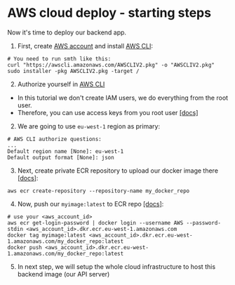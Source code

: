 # AWS cloud deploy - starting steps
Now it's time to deploy our backend app.
1) First, create [AWS account](https://aws.amazon.com/console/) and install [AWS CLI](https://docs.aws.amazon.com/cli/latest/userguide/getting-started-install.html):

```shell
# You need to run smth like this:
curl "https://awscli.amazonaws.com/AWSCLIV2.pkg" -o "AWSCLIV2.pkg"
sudo installer -pkg AWSCLIV2.pkg -target /
```

2) Authorize yourself in [AWS CLI](https://docs.aws.amazon.com/cli/v1/userguide/cli-authentication-user.html)
  - In this tutorial we don't create IAM users, we do everything from the root user.
  - Therefore, you can use access keys from you root user [[docs]](https://docs.aws.amazon.com/IAM/latest/UserGuide/id_root-user_manage_add-key.html)
2) We are going to use `eu-west-1` region as primary: 
```
# AWS CLI authorize questions:
...
Default region name [None]: eu-west-1
Default output format [None]: json
```

3) Next, create private ECR repository to upload our docker image there [[docs]](https://docs.aws.amazon.com/AmazonECR/latest/userguide/example_ecr_CreateRepository_section.html
):
```shell
aws ecr create-repository --repository-name my_docker_repo
```
4) Now, push our `myimage:latest` to ECR repo [[docs]](https://docs.aws.amazon.com/AmazonECR/latest/userguide/docker-push-ecr-image.html):

```
# use your <aws_account_id>
aws ecr get-login-password | docker login --username AWS --password-stdin <aws_account_id>.dkr.ecr.eu-west-1.amazonaws.com 
docker tag myimage:latest <aws_account_id>.dkr.ecr.eu-west-1.amazonaws.com/my_docker_repo:latest
docker push <aws_account_id>.dkr.ecr.eu-west-1.amazonaws.com/my_docker_repo:latest
```
5) In next step, we will setup the whole cloud infrastructure to host this backend image (our API server)